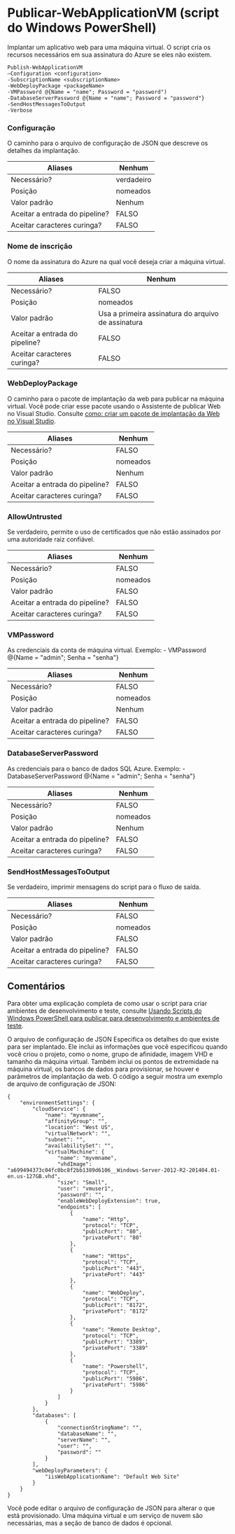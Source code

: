 <properties
   pageTitle="Publicar-WebApplicationVM | Microsoft Azure"
   description="Saiba como implantar um aplicativo web para uma máquina virtual. Este script cria os recursos necessários em sua assinatura do Azure se eles não existem."
   services="visual-studio-online"
   documentationCenter="na"
   authors="TomArcher"
   manager="douge"
   editor="" />
<tags
   ms.service="multiple"
   ms.devlang="dotnet"
   ms.topic="article"
   ms.tgt_pltfrm="na"
   ms.workload="multiple"
   ms.date="08/15/2016"
   ms.author="tarcher" />

# <a name="publish-webapplicationvm-windows-powershell-script"></a>Publicar-WebApplicationVM (script do Windows PowerShell)

Implantar um aplicativo web para uma máquina virtual. O script cria os recursos necessários em sua assinatura do Azure se eles não existem.

```
Publish-WebApplicationVM
–Configuration <configuration>
-SubscriptionName <subscriptionName>
-WebDeployPackage <packageName>
-VMPassword @{Name = "name"; Password = "password")
-DatabaseServerPassword @{Name = "name"; Password = "password"}
-SendHostMessagesToOutput
-Verbose
```

### <a name="configuration"></a>Configuração

O caminho para o arquivo de configuração de JSON que descreve os detalhes da implantação.

|Aliases|Nenhum|
|---|---|
|Necessário?|verdadeiro|
|Posição|nomeados|
|Valor padrão|Nenhum|
|Aceitar a entrada do pipeline?|FALSO|
|Aceitar caracteres curinga?|FALSO|

### <a name="subscriptionname"></a>Nome de inscrição

O nome da assinatura do Azure na qual você deseja criar a máquina virtual.

|Aliases|Nenhum|
|---|---|
|Necessário?|FALSO|
|Posição|nomeados|
|Valor padrão|Usa a primeira assinatura do arquivo de assinatura|
|Aceitar a entrada do pipeline?|FALSO|
|Aceitar caracteres curinga?|FALSO|

### <a name="webdeploypackage"></a>WebDeployPackage

O caminho para o pacote de implantação da web para publicar na máquina virtual. Você pode criar esse pacote usando o Assistente de publicar Web no Visual Studio. Consulte [como: criar um pacote de implantação da Web no Visual Studio](https://msdn.microsoft.com/library/dd465323.aspx).

|Aliases|Nenhum|
|---|---|
|Necessário?|FALSO|
|Posição|nomeados|
|Valor padrão|Nenhum|
|Aceitar a entrada do pipeline?|FALSO|
|Aceitar caracteres curinga?|FALSO|

### <a name="allowuntrusted"></a>AllowUntrusted

Se verdadeiro, permite o uso de certificados que não estão assinados por uma autoridade raiz confiável.

|Aliases|Nenhum|
|---|---|
|Necessário?|FALSO|
|Posição|nomeados|
|Valor padrão|FALSO|
|Aceitar a entrada do pipeline?|FALSO|
|Aceitar caracteres curinga?|FALSO|

### <a name="vmpassword"></a>VMPassword

As credenciais da conta de máquina virtual. Exemplo: - VMPassword @{Name = "admin"; Senha = "senha"}

|Aliases|Nenhum|
|---|---|
|Necessário?|FALSO|
|Posição|nomeados|
|Valor padrão|Nenhum|
|Aceitar a entrada do pipeline?|FALSO|
|Aceitar caracteres curinga?|FALSO|

### <a name="databaseserverpassword"></a>DatabaseServerPassword

As credenciais para o banco de dados SQL Azure. Exemplo: - DatabaseServerPassword @{Name = "admin"; Senha = "senha"}

|Aliases|Nenhum|
|---|---|
|Necessário?|FALSO|
|Posição|nomeados|
|Valor padrão|Nenhum|
|Aceitar a entrada do pipeline?|FALSO|
|Aceitar caracteres curinga?|FALSO|

### <a name="sendhostmessagestooutput"></a>SendHostMessagesToOutput

Se verdadeiro, imprimir mensagens do script para o fluxo de saída.

|Aliases|Nenhum|
|---|---|
|Necessário?|FALSO|
|Posição|nomeados|
|Valor padrão|FALSO|
|Aceitar a entrada do pipeline?|FALSO|
|Aceitar caracteres curinga?|FALSO|

## <a name="remarks"></a>Comentários

Para obter uma explicação completa de como usar o script para criar ambientes de desenvolvimento e teste, consulte [Usando Scripts do Windows PowerShell para publicar para desenvolvimento e ambientes de teste](vs-azure-tools-publishing-using-powershell-scripts.md).

O arquivo de configuração de JSON Especifica os detalhes do que existe para ser implantado. Ele inclui as informações que você especificou quando você criou o projeto, como o nome, grupo de afinidade, imagem VHD e tamanho da máquina virtual. Também inclui os pontos de extremidade na máquina virtual, os bancos de dados para provisionar, se houver e parâmetros de implantação da web. O código a seguir mostra um exemplo de arquivo de configuração de JSON:

```
{
    "environmentSettings": {
        "cloudService": {
            "name": "myvmname",
            "affinityGroup": "",
            "location": "West US",
            "virtualNetwork": "",
            "subnet": "",
            "availabilitySet": "",
            "virtualMachine": {
                "name": "myvmname",
                "vhdImage": "a699494373c04fc0bc8f2bb1389d6106__Windows-Server-2012-R2-201404.01-en.us-127GB.vhd",
                "size": "Small",
                "user": "vmuser1",
                "password": "",
                "enableWebDeployExtension": true,
                "endpoints": [
                    {
                        "name": "Http",
                        "protocol": "TCP",
                        "publicPort": "80",
                        "privatePort": "80"
                    },
                    {
                        "name": "Https",
                        "protocol": "TCP",
                        "publicPort": "443",
                        "privatePort": "443"
                    },
                    {
                        "name": "WebDeploy",
                        "protocol": "TCP",
                        "publicPort": "8172",
                        "privatePort": "8172"
                    },
                    {
                        "name": "Remote Desktop",
                        "protocol": "TCP",
                        "publicPort": "3389",
                        "privatePort": "3389"
                    },
                    {
                        "name": "Powershell",
                        "protocol": "TCP",
                        "publicPort": "5986",
                        "privatePort": "5986"
                    }
                ]
            }
        },
        "databases": [
            {
                "connectionStringName": "",
                "databaseName": "",
                "serverName": "",
                "user": "",
                "password": ""
            }
        ],
        "webDeployParameters": {
            "iisWebApplicationName": "Default Web Site"
        }
    }
}
```

Você pode editar o arquivo de configuração de JSON para alterar o que está provisionado. Uma máquina virtual e um serviço de nuvem são necessárias, mas a seção de banco de dados é opcional.
